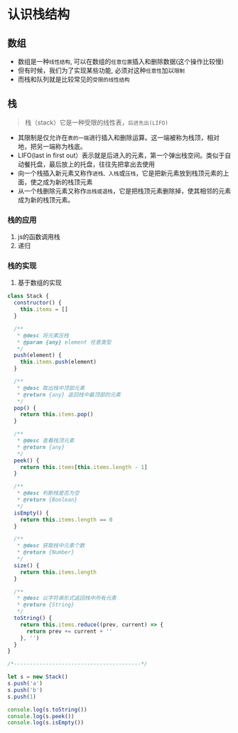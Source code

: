 # 认识栈结构

## 数组

- 数组是一种`线性结构`, 可以在数组的`任意位置`插入和删除数据(这个操作比较慢)
- 但有时候，我们为了实现某些功能, 必须对这种`任意性`加以`限制`
- 而栈和队列就是比较常见的`受限的线性结构`

## 栈

> 栈（stack）它是一种受限的线性表，`后进先出(LIFO)`

- 其限制是仅允许在`表的一端`进行插入和删除运算。这一端被称为栈顶，相对地，把另一端称为栈底。
- LIFO(last in first out）表示就是后进入的元素，第一个弹出栈空间。类似于自动餐托盘，最后放上的托盘，往往先把拿出去使用
- 向一个栈插入新元素又称作`进栈、入栈`或`压栈`，它是把新元素放到栈顶元素的上面，使之成为新的栈顶元素
- 从一个栈删除元素又称作`出栈或退栈`，它是把栈顶元素删除掉，使其相邻的元素成为新的栈顶元素。

### 栈的应用

1. js的函数调用栈
2. 递归

### 栈的实现

1. 基于数组的实现

```js
class Stack {
  constructor() {
    this.items = []
  }

  /**
   * @desc 将元素压栈
   * @param {any} element 任意类型 
   */
  push(element) {
    this.items.push(element)
  }

  /**
   * @desc 取出栈中顶部元素
   * @return {any} 返回栈中最顶部的元素
   */
  pop() {
    return this.items.pop()
  }

  /**
   * @desc 查看栈顶元素
   * @return {any}
   */
  peek() {
    return this.items[this.items.length - 1]
  }

  /**
   * @desc 判断栈是否为空
   * @return {Boolean}
   */
  isEmpty() {
    return this.items.length == 0
  }

  /**
   * @desc 获取栈中元素个数
   * @return {Number}
   */
  size() {
    return this.items.length
  }

  /**
   * @desc 以字符串形式返回栈中所有元素
   * @return {String} 
   */
  toString() {
    return this.items.reduce((prev, current) => {
      return prev += current + ''
    }, '')
  }
}

/*----------------------------------------*/

let s = new Stack()
s.push('a')
s.push('b')
s.push(1)

console.log(s.toString())
console.log(s.peek())
console.log(s.isEmpty())

```